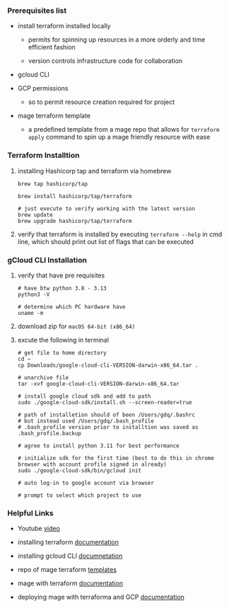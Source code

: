 ### Prerequisites list

* install terraform installed locally 

    + permits for spinning up resources in a more orderly and time efficient fashion 

    + version controls infrastructure code for collaboration 

* gcloud CLI

* GCP permissions 

    + so to permit resource creation required for project 

* mage terraform template 

    + a predefined template from a mage repo that allows for `terraform apply` command to spin up a mage friendly resource with ease 

### Terraform Installtion 

1. installing Hashicorp tap and terraform via homebrew

    ```
    brew tap hashicorp/tap

    brew install hashicorp/tap/terraform

    # just execute to verify working with the latest version 
    brew update
    brew upgrade hashicorp/tap/terraform
    ```

2. verify that terraform is installed by executing `terraform --help` in cmd line, which should print out list of flags that can be executed 

### gCloud CLI Installation 

1. verify that have pre requisites

    ```
    # have btw python 3.8 - 3.13
    python3 -V

    # determine which PC hardware have 
    uname -m
    ```

2. download zip for `macOS 64-bit (x86_64)`

3. excute the following in terminal

    ```
    # get file to home directory 
    cd ~
    cp Downloads/google-cloud-cli-VERSION-darwin-x86_64.tar .

    # unarchive file 
    tar -xvf google-cloud-cli-VERSION-darwin-x86_64.tar

    # install google cloud sdk and add to path 
    sudo ./google-cloud-sdk/install.sh --screen-reader=true

    # path of installetion should of been /Users/gdq/.bashrc
    # but instead used /Users/gdq/.bash_profile
    # .bash_profile version prior to installtion was saved as .bash_profile.backup

    # agree to install python 3.11 for best performance

    # initialize sdk for the first time (best to do this in chrome browser with account profile signed in already)
    sudo ./google-cloud-sdk/bin/gcloud init

    # auto log-in to google account via browser

    # prompt to select which project to use 
    ```

### Helpful Links 

* Youtube [video](https://www.youtube.com/watch?v=zAwAX5sxqsg&list=PL3MmuxUbc_hJed7dXYoJw8DoCuVHhGEQb&index=29)

* installing terraform [documentation](https://developer.hashicorp.com/terraform/tutorials/aws-get-started/install-cli)

* installing gcloud CLI [documnetation](https://cloud.google.com/sdk/docs/install)

* repo of mage terraform [templates](https://github.com/mage-ai/mage-ai-terraform-templates)

* mage with terraform [documentation](https://docs.mage.ai/production/deploying-to-cloud/using-terraform)

* deploying mage with terraforma and GCP [documentation](https://docs.mage.ai/production/deploying-to-cloud/gcp/setup)